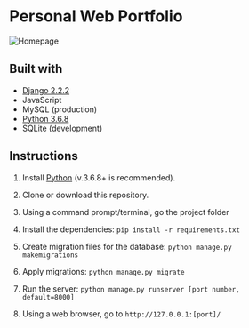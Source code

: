 # Personal Web Portfolio
![Homepage](https://github.com/Diwakar-debug/PortfolioApp/tree/master/static/assets/images/homepage-latest.png)

## Built with
* [Django 2.2.2](https://www.djangoproject.com/)
* JavaScript
* MySQL (production)
* [Python 3.6.8](https://www.python.org/)
* SQLite (development)

## Instructions
1. Install [Python](https://www.python.org/) (v.3.6.8+ is recommended).
1. Clone or download this repository.
1. Using a command prompt/terminal, go the project folder

1. Install the dependencies: 
`pip install -r requirements.txt`
1. Create migration files for the database:
`python manage.py makemigrations`
1. Apply migrations:
 `python manage.py migrate`
1. Run the server:
`python manage.py runserver [port number, default=8000]`
1. Using a web browser, go to `http://127.0.0.1:[port]/`
